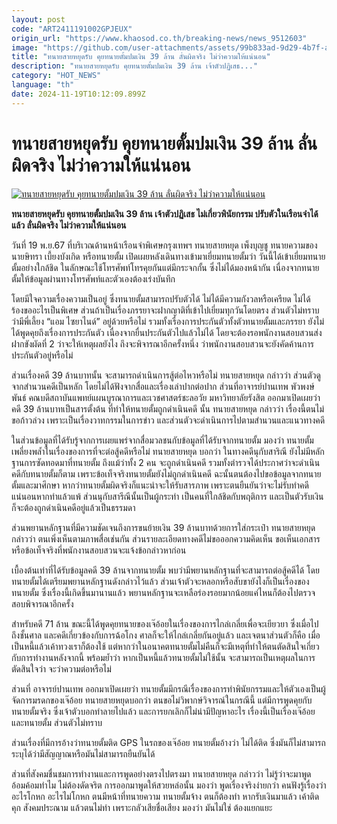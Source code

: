 ```yaml
---
layout: post
code: "ART2411191002GPJEUX"
origin_url: "https://www.khaosod.co.th/breaking-news/news_9512603"
image: "https://github.com/user-attachments/assets/99b833ad-9d29-4b7f-aa20-3da6d96b9bae"
title: "ทนายสายหยุดรับ คุยทนายตั้มปมเงิน 39 ล้าน ลั่นผิดจริง ไม่ว่าความให้แน่นอน"
description: "ทนายสายหยุดรับ คุยทนายตั้มปมเงิน 39 ล้าน เจ้าตัวปฏิเสธ..."
category: "HOT_NEWS"
language: "th"
date: 2024-11-19T10:12:09.899Z
---
```


# ทนายสายหยุดรับ คุยทนายตั้มปมเงิน 39 ล้าน ลั่นผิดจริง ไม่ว่าความให้แน่นอน

[![ทนายสายหยุดรับ คุยทนายตั้มปมเงิน 39 ล้าน ลั่นผิดจริง ไม่ว่าความให้แน่นอน](https://www.khaosod.co.th/wpapp/uploads/2024/11/saiyud.jpg "ทนายสายหยุดรับ คุยทนายตั้มปมเงิน 39 ล้าน ลั่นผิดจริง ไม่ว่าความให้แน่นอน")](https://www.khaosod.co.th/wpapp/uploads/2024/11/saiyud.jpg)

**ทนายสายหยุดรับ คุยทนายตั้มปมเงิน 39 ล้าน เจ้าตัวปฏิเสธ ไม่เกี่ยวพินัยกรรม ปรับตัวในเรือนจำได้แล้ว ลั่นผิดจริง ไม่ว่าความให้แน่นอน**

วันที่ 19 พ.ย.67 ที่บริเวณด้านหน้าเรือนจำพิเศษกรุงเทพฯ ทนายสายหยุด เพ็งบุญชู ทนายความของ นายษิทรา เบี้ยงบังเกิด หรือทนายตั้ม เปิดเผยหลังเดินทางเข้ามาเยี่ยมทนายตั้มว่า วันนี้ได้เข้าเยี่ยมทนายตั้มอย่างใกล้ชิด ในลักษณะใช้โทรศัพท์โทรคุยกันแต่มีกระจกกั้น ซึ่งไม่ได้มองหน้ากัน เนื่องจากทนายตั้มให้ข้อมูลผ่านทางโทรศัพท์และตัวเองต้องเร่งบันทึก

โดยมีใจความเรื่องความเป็นอยู่ ซึ่งทนายตั้มสามารถปรับตัวได้ ไม่ได้มีความกังวลหรือเครียด ไม่ได้ร้องขออะไรเป็นพิเศษ ส่วนถ้าเป็นเรื่องภรรยาจะฝากญาติที่เข้าไปเยี่ยมทุกวันโดยตรง ส่วนตัวไม่ทราบว่ามีพี่เลี้ยง “แอม ไซยาไนด์” อยู่ด้วยหรือไม่ รวมทั้งเรื่องการประกันตัวทั้งตัวทนายตั้มและภรรยา ยังไม่ได้พูดคุยถึงเรื่องการประกันตัว เนื่องจากยื่นประกันตัวไปแล้วไม่ได้ โดยจะต้องรอพนักงานสอบสวนส่งฝากขังผัดที่ 2 ว่าจะให้เหตุผลยังไง ถึงจะพิจารณาอีกครั้งหนึ่ง ว่าพนักงานสอบสวนจะยังคัดค้านการประกันตัวอยู่หรือไม่



ส่วนเรื่องคดี 39 ล้านบาทนั้น จะสามารถดำเนินการสู้ต่อไหวหรือไม่ ทนายสายหยุด กล่าวว่า ส่วนตัวดูจากสำนวนคดีเป็นหลัก โดยไม่ได้ฟังจากสื่อและเรื่องเล่าปากต่อปาก ส่วนที่อาจารย์ปานเทพ พัวพงษ์พันธ์ คณบดีสถาบันแพทย์แผนบูรณาการและเวชศาสตร์ชะลอวัย มหาวิทยาลัยรังสิต ออกมาเปิดเผยว่าคดี 39 ล้านบาทเป็นสารตั้งต้น ที่ทำให้ทนายตั้มถูกดำเนินคดี นั้น ทนายสายหยุด กล่าวว่า เรื่องนี้ตนไม่ขอก้าวล่วง เพราะเป็นเรื่องวาทกรรมในการข่าว และส่วนตัวจะดำเนินการไปตามสำนวนและแนวทางคดี

ในส่วนข้อมูลที่ได้รับรู้จากการเผยแพร่จากสื่อมวลชนกับข้อมูลที่ได้รับจากทนายตั้ม มองว่า ทนายตั้มเพลี่ยงพล้ำในเรื่องของการที่จะต่อสู้คดีหรือไม่ ทนายสายหยุด บอกว่า ในทางคดีนุกับสาริณี ยังไม่มีหลักฐานการซัดทอดมาที่ทนายตั้ม ถึงแม้ว่าทั้ง 2 คน จะถูกดำเนินคดี รวมทั้งตำรวจได้ประกาศว่าจะดำเนินคดีกับทนายตั้มก็ตาม เพราะข้อเท็จจริงทนายตั้มยังไม่ถูกดำเนินคดี ฉะนั้นตนต้องไปขอข้อมูลจากทนายตั้มและมาศึกษา หากว่าทนายตั้มผิดจริงก็แนะนำจะให้รับสารภาพ เพราะตนยืนยันว่าจะไม่รับทำคดีแน่นอนหากทำแล้วแพ้ ส่วนนุกับสารีณีนั้นเป็นผู้กระทำ เป็นคนที่ใกล้ชิดกับพฤติการ และเป็นตัวรับเงิน ก็จะต้องถูกดำเนินคดีอยู่แล้วเป็นธรรมดา

ส่วนพยานหลักฐานที่มีความชัดเจนถึงการขนย้ายเงิน 39 ล้านบาทด้วยการใส่กระเป๋า ทนายสายหยุด กล่าวว่า ตนเพิ่งเห็นตามภาพสื่อเช่นกัน ส่วนรายละเอียดทางคดีไม่ขอออกความคิดเห็น ขอเห็นเอกสารหรือข้อเท็จจริงที่พนักงานสอบสวนจะแจ้งข้อกล่าวหาก่อน

เบื้องต้นเท่าที่ได้รับข้อมูลคดี 39 ล้านจากทนายตั้ม พบว่ามีพยานหลักฐานที่จะสามารถต่อสู้คดีได้ โดยทนายตั้มได้เตรียมพยานหลักฐานดังกล่าวไว้แล้ว ส่วนเจ้าตัวจะหลอกหรือสับขายังไงก็เป็นเรื่องของทนายตั้ม ซึ่งเรื่องนี้เกิดขึ้นมานานแล้ว พยานหลักฐานจะเหลือร่องรอยมากน้อยแค่ไหนก็ต้องไปตรวจสอบพิจารณาอีกครั้ง

สำหรับคดี 71 ล้าน ขณะนี้ได้พูดคุยทนายของเจ๊อ้อยในเรื่องของการไกล่เกลี่ยเพื่อจะเยียวยา ซึ่งเมื่อไปถึงชั้นศาล และคดีเกี่ยวข้องกับการฉ้อโกง ศาลก็จะให้ไกล่เกลี่ยกันอยู่แล้ว และเจตนาส่วนตัวก็คือ เมื่อเป็นหนี้แล้วเค้าทวงเราก็ต้องใช้ แต่หากว่าในอนาคตทนายตั้มไม่คืนก็จะมีเหตุที่ทำให้ตนตัดสินใจเกี่ยวกับการทำงานหลังจากนี้ พร้อมย้ำว่า หากเป็นหนี้แล้วทนายตั้มไม่ใช้นั้น จะสามารถเป็นเหตุผลในการตัดสินใจว่า จะว่าความต่อหรือไม่

ส่วนที่ อาจารย์ปานเทพ ออกมาเปิดเผยว่า ทนายตั้มมีกรณีเรื่องของการทำพินัยกรรมและให้ตัวเองเป็นผู้จัดการมรดกของเจ๊อ้อย ทนายสายหยุดบอกว่า ตนขอไม่วิพากษ์วิจารณ์ในกรณีนี้ แต่มีการพูดคุยกับทนายตั้มจริง ซึ่งเจ้าตัวบอกทำลายไปแล้ว และการยกเลิกก็ไม่น่ามีปัญหาอะไร เรื่องนี้เป็นเรื่องเจ๊อ้อยและทนายตั้ม ส่วนตัวไม่ทราบ

ส่วนเรื่องที่มีการอ้างว่าทนายตั้มติด GPS ในรถของเจ๊อ้อย ทนายตั้มอ้างว่า ไม่ได้ติด ซึ่งมันก็ไม่สามารถระบุได้ว่ามีสัญญาณหรือมันไม่สามารถยืนยันได้

ส่วนที่สังคมชื่นชมการทำงานและการพูดอย่างตรงไปตรงมา ทนายสายหยุด กล่าวว่า ไม่รู้ว่าจะมาพูดอ้อมค้อมทำไม ไม่ต้องดัดจริต การออกมาพูดให้สวยหล่อนั้น มองว่า พูดเรื่องจริงง่ายกว่า คนฟังรู้เรื่องว่าอะไรโกหก อะไรไม่โกหก ตนมีหน้าที่ทนายความ ทนายตั้มจ้าง ตนก็ต้องทำ หากรับเงินมาแล้ว เค้าติดคุก สังคมประณาม แล้วตนไม่ทำ เพราะกลัวเสียชื่อเสียง มองว่า มันไม่ใช่ ต้องแยกแยะ


